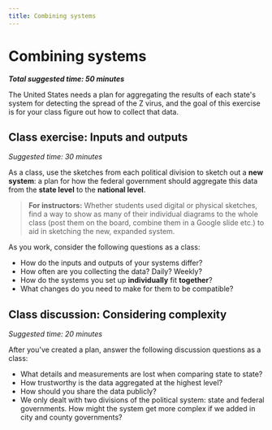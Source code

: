 ```yaml
---
title: Combining systems
---
```


# Combining systems

***Total suggested time: 50 minutes***

The United States needs a plan for aggregating the results of each state's system for detecting the spread of the Z virus, and the goal of this exercise is for your class figure out how to collect that data.

## Class exercise: Inputs and outputs

*Suggested time: 30 minutes*

As a class, use the sketches from each political division to sketch out a **new system**: a plan for how the federal government should aggregate this data from the **state level** to the **national level**.

> **For instructors:** Whether students used digital or physical sketches, find a way to show as many of their individual diagrams to the whole class (post them on the board, combine them in a Google slide etc.) to aid in sketching the new, expanded system.

As you work, consider the following questions as a class:

* How do the inputs and outputs of your systems differ?
* How often are you collecting the data? Daily? Weekly?
* How do the systems you set up **individually** fit **together**?
* What changes do you need to make for them to be compatible?

## Class discussion: Considering complexity

*Suggested time: 20 minutes*

After you've created a plan, answer the following discussion questions as a class:

* What details and measurements are lost when comparing state to state?
* How trustworthy is the data aggregated at the highest level?
* How should you share the data publicly?
* We only dealt with two divisions of the political system: state and federal governments. How might the system get more complex if we added in city and county governments?